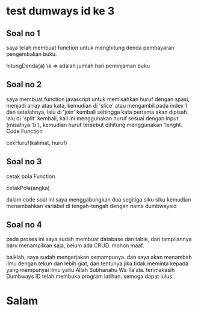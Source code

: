 # test dumways id ke 3


## Soal no 1
saya telah membuat function untuk menghitung denda pembayaran pengembalian buku.

hitungDenda(a) \\a => adalah jumlah hari peminjaman buku

## Soal no 2
saya membuat function javascript untuk memisahkan huruf dengan spasi, menjadi array atau kata, kemudian di 'slice' atau mengambil pada index 1 dan setelahnya, lalu di 'join' kembali sehingga kata pertama akan dipisah.
lalu di 'split' kembali, kali ini menggunakan huruf sesuai dengan input (misalnya 'b'), kemudian huruf tersebut dihitung menggunakan 'lenght.
Code Function

cekHuruf(kalimat, huruf)

## Soal no 3
cetak pola
Function

cetakPola(angka)

dalam code soal ini saya menggabungkan dua segitiga siku siku kemudian menambahkan variabel di tengah-tengah dengan nama dumbwaysid

## Soal no 4
pada proses ini saya sudah membuat database dan table, dan tampilannya baru menampilkan saja, belum ada CRUD. mohon maaf.

baiklah, saya sudah mengerjakan semampunya. dan saya akan menambah ilmu dengan tekun dan lebih giat, dan tentunya jika tidak meminta kepada yang mempunyai ilmu yaitu Allah Subhanahu Wa Ta'ala.
terimakasih Dumbways ID telah membuka program latihan. semoga dapat lulus.

# Salam
